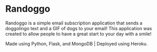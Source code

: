 # Randoggo

Randoggo is a simple email subscription application that sends a doggolingo text and a GIF of dogs to your email!
This application was created to allow people to have a great start to your day with a smile!

Made using Python, Flask, and MongoDB | Deployed using Heroku.

